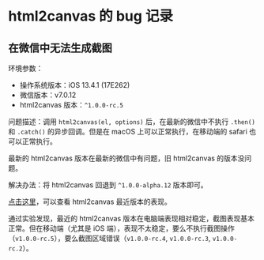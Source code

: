 # html2canvas 的 bug 记录

## 在微信中无法生成截图

环境参数：
- 操作系统版本：iOS 13.4.1 (17E262)
- 微信版本：v7.0.12
- html2canvas 版本：`^1.0.0-rc.5`

问题描述：调用 `html2canvas(el, options)` 后，在最新的微信中不执行 `.then()` 和 `.catch()` 的异步回调。但是在 macOS 上可以正常执行，在移动端的 safari 也可以正常执行。

最新的 html2canvas 版本在最新的微信中有问题，旧 html2canvas 的版本没问题。

解决办法：将 html2canvas 回退到 `^1.0.0-alpha.12` 版本即可。

[点击这里](https://liuz2.gitee.io/test/html2canvas-demo/index.html)，可以查看 html2canvas 最近版本的表现。

通过实验发现，最近的 html2canvas 版本在电脑端表现相对稳定，截图表现基本正常。但在移动端（尤其是 iOS 端），表现不太稳定，要么不执行截图操作（`v1.0.0-rc.5`），要么截图区域错误（`v1.0.0-rc.4`, `v1.0.0-rc.3`, `v1.0.0-rc.2`）。